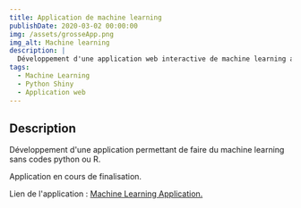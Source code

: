 ```yaml
---
title: Application de machine learning
publishDate: 2020-03-02 00:00:00
img: /assets/grosseApp.png
img_alt: Machine learning
description: |
  Développement d'une application web interactive de machine learning avec Shiny. 
tags:
  - Machine Learning
  - Python Shiny
  - Application web
---
```


## Description 


Développement d'une application permettant de faire du machine learning sans codes python ou R. 


Application en cours de finalisation.

Lien de l'application : <a href="https://parfaitjulien.shinyapps.io/analyse_de_donnees/">Machine Learning Application.</a>


 


